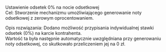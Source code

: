 Ustawienie odsetek 0% na nocie odsetkowej  
Cel: Stworzenie mechanizmu umożliwiającego generowanie noty odsetkowej z zerowym oprocentowaniem.

Opis rozwiązania: Dodano możliwość przypisania indywidualnej stawki odsetek (0%) na karcie kontrahenta.  
Wartość ta była następnie automatycznie uwzględniana przy generowaniu noty odsetkowej, co skutkowało przeliczeniem jej na 0 zł.
